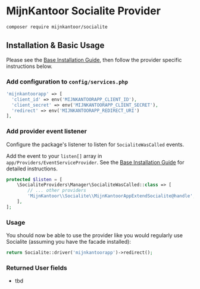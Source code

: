 # MijnKantoor Socialite Provider

```bash
composer require mijnkantoor/socialite
```

## Installation & Basic Usage

Please see the [Base Installation Guide](https://socialiteproviders.com/usage/), then follow the provider specific instructions below.

### Add configuration to `config/services.php`

```php
'mijnkantoorapp' => [    
  'client_id' => env('MIJNKANTOORAPP_CLIENT_ID'),  
  'client_secret' => env('MIJNKANTOORAPP_CLIENT_SECRET'),  
  'redirect' => env('MIJNKANTOORAPP_REDIRECT_URI') 
],
```

### Add provider event listener

Configure the package's listener to listen for `SocialiteWasCalled` events.

Add the event to your `listen[]` array in `app/Providers/EventServiceProvider`. See the [Base Installation Guide](https://socialiteproviders.com/usage/) for detailed instructions.

```php
protected $listen = [
    \SocialiteProviders\Manager\SocialiteWasCalled::class => [
        // ... other providers
        'MijnKantoor\\Socialite\\MijnKantoorAppExtendSocialite@handle',
    ],
];
```

### Usage

You should now be able to use the provider like you would regularly use Socialite (assuming you have the facade installed):

```php
return Socialite::driver('mijnkantoorapp')->redirect();
```

### Returned User fields

- tbd
